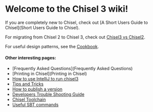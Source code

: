 # **Welcome to the Chisel 3 wiki!**

If you are completely new to Chisel, check out [A Short Users Guide to Chisel](Short Users Guide to Chisel).

For migrating from Chisel 2 to Chisel 3, check out [Chisel3 vs Chisel2](Chisel3-vs-Chisel2).

For useful design patterns, see the [Cookbook](Cookbook).

#### Other interesting pages:
* [Frequently Asked Questions](Frequently Asked Questions)
* [Printing in Chisel](Printing in Chisel)
* [How to use IntelliJ to run chisel3](intellij-setup)
* [Tips and Tricks](tips-and-tricks)
* [How to publish a version](how-to-publish)
* [Developers Trouble Shooting Guide](trouble-shooting)
* [Chisel Toolchain](chisel-toolchain)
* [Useful SBT commands](useful-sbt-commands)

